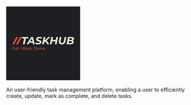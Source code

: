![](asset/logo.png)

An user-friendly task management platform, enabling a user to efficiently create, update, mark as complete, and delete tasks.
